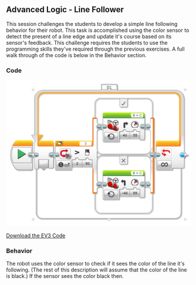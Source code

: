 ## Advanced Logic - Line Follower
This session challenges the students to develop a simple line following behavior for their robot. This task is accomplished using the color sensor to detect the present of a line edge and update it's course based on its sensor's feedback. This challenge requires the students to use the programming skills they've required through the previous exercises. A full walk through of the code is below in the Behavior section.

### Code

<img src="https://github.com/DaveKT/ToT-Robotics-EV3/raw/master/docs/ev3/AdvancedLogic.png" alt="Image of Program Code" />

[Download the EV3 Code](docs/ev3/AdvancedLogic.ev3)


### Behavior
The robot uses the color sensor to check if it sees the color of the line it's following. (The rest of this description will assume that the color of the line is black.) If the sensor sees the color black then.
